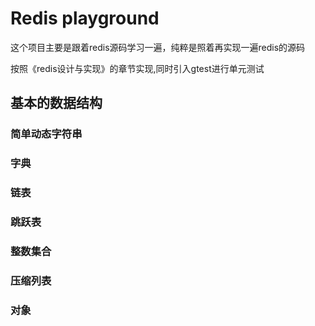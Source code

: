 # Redis playground

这个项目主要是跟着redis源码学习一遍，纯粹是照着再实现一遍redis的源码

按照《redis设计与实现》的章节实现,同时引入gtest进行单元测试

## 基本的数据结构

### 简单动态字符串

### 字典

### 链表

### 跳跃表

### 整数集合

### 压缩列表

### 对象
